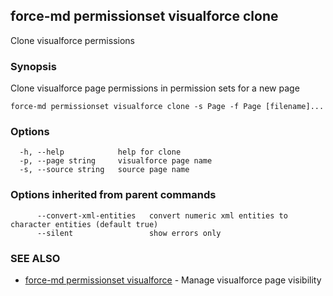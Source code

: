 ## force-md permissionset visualforce clone

Clone visualforce permissions

### Synopsis

Clone visualforce page permissions in permission sets for a new page

```
force-md permissionset visualforce clone -s Page -f Page [filename]...
```

### Options

```
  -h, --help            help for clone
  -p, --page string     visualforce page name
  -s, --source string   source page name
```

### Options inherited from parent commands

```
      --convert-xml-entities   convert numeric xml entities to character entities (default true)
      --silent                 show errors only
```

### SEE ALSO

* [force-md permissionset visualforce](force-md_permissionset_visualforce.md)	 - Manage visualforce page visibility

